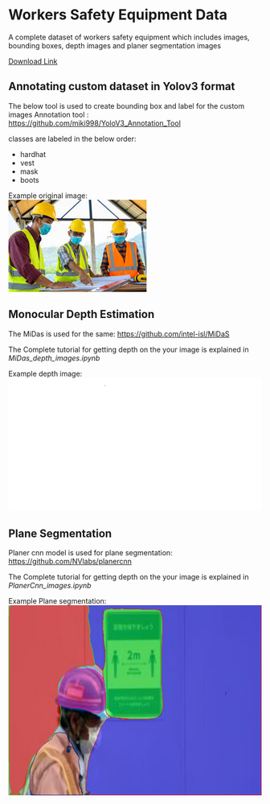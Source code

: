 # Workers Safety Equipment Data

A complete dataset of workers safety equipment which includes images, bounding boxes, depth images and planer segmentation images

[Download Link](https://drive.google.com/file/d/1-Ct5UoVWq1cFyvZd5X46wNx_HRdgDTxi/view?usp=sharing)

## Annotating custom dataset in Yolov3 format
The below tool is used to create bounding box and label for the custom images
Annotation tool : https://github.com/miki998/YoloV3_Annotation_Tool

classes are labeled in the below order:
* hardhat
* vest
* mask
* boots
  
Example original image: \
![orig](https://github.com/vigneshbabupj/workers_safety_equipment_data/blob/main/example_images/original_image.jpg)


## Monocular Depth Estimation
The MiDas is used for the same:  https://github.com/intel-isl/MiDaS 

The Complete tutorial for getting depth on the your image is explained in *MiDas_depth_images.ipynb*

Example depth image:\
![depth](https://github.com/vigneshbabupj/workers_safety_equipment_data/blob/main/example_images/depth_image.png)


## Plane Segmentation
Planer cnn model is used for plane segmentation: https://github.com/NVlabs/planercnn

The Complete tutorial for getting depth on the your image is explained in *PlanerCnn_images.ipynb*

Example Plane segmentation:\
![plane](https://github.com/vigneshbabupj/workers_safety_equipment_data/blob/main/example_images/Plane_Segmentation.jpg)

